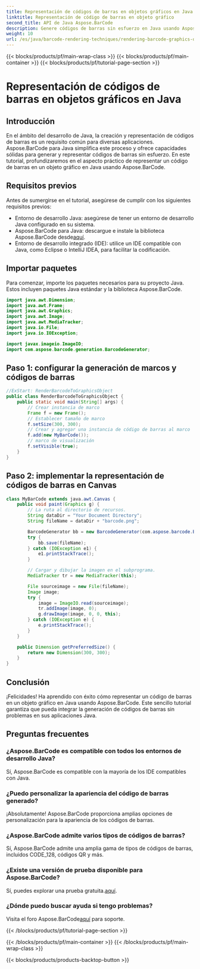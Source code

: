 ```yaml
---
title: Representación de códigos de barras en objetos gráficos en Java
linktitle: Representación de código de barras en objeto gráfico
second_title: API de Java Aspose.BarCode
description: Genere códigos de barras sin esfuerzo en Java usando Aspose.BarCode. Siga esta guía paso a paso para una integración perfecta.
weight: 10
url: /es/java/barcode-rendering-techniques/rendering-barcode-graphics-object/
---
```


{{< blocks/products/pf/main-wrap-class >}}
{{< blocks/products/pf/main-container >}}
{{< blocks/products/pf/tutorial-page-section >}}

# Representación de códigos de barras en objetos gráficos en Java


## Introducción

En el ámbito del desarrollo de Java, la creación y representación de códigos de barras es un requisito común para diversas aplicaciones. Aspose.BarCode para Java simplifica este proceso y ofrece capacidades sólidas para generar y representar códigos de barras sin esfuerzo. En este tutorial, profundizaremos en el aspecto práctico de representar un código de barras en un objeto gráfico en Java usando Aspose.BarCode.

## Requisitos previos

Antes de sumergirse en el tutorial, asegúrese de cumplir con los siguientes requisitos previos:

- Entorno de desarrollo Java: asegúrese de tener un entorno de desarrollo Java configurado en su sistema.
-  Aspose.BarCode para Java: descargue e instale la biblioteca Aspose.BarCode desde[aquí](https://releases.aspose.com/barcode/java/).
- Entorno de desarrollo integrado (IDE): utilice un IDE compatible con Java, como Eclipse o IntelliJ IDEA, para facilitar la codificación.

## Importar paquetes

Para comenzar, importe los paquetes necesarios para su proyecto Java. Estos incluyen paquetes Java estándar y la biblioteca Aspose.BarCode.

```java
import java.awt.Dimension;
import java.awt.Frame;
import java.awt.Graphics;
import java.awt.Image;
import java.awt.MediaTracker;
import java.io.File;
import java.io.IOException;

import javax.imageio.ImageIO;
import com.aspose.barcode.generation.BarcodeGenerator;
```

## Paso 1: configurar la generación de marcos y códigos de barras

```java
//ExStart: RenderBarcodeToGraphicsObject
public class RenderBarcodeToGraphicsObject {
    public static void main(String[] args) {
        // Crear instancia de marco
        Frame f = new Frame();
        // Establecer tamaño de marco
        f.setSize(300, 300);
        // Crear y agregar una instancia de código de barras al marco
        f.add(new MyBarCode());
        // marco de visualización
        f.setVisible(true);
    }
}
```

## Paso 2: implementar la representación de códigos de barras en Canvas

```java
class MyBarCode extends java.awt.Canvas {
    public void paint(Graphics g) {
        // La ruta al directorio de recursos.
        String dataDir = "Your Document Directory";
        String fileName = dataDir + "barcode.png";

        BarcodeGenerator bb = new BarcodeGenerator(com.aspose.barcode.EncodeTypes.CODE_128, "12345678");
        try {
            bb.save(fileName);
        } catch (IOException e1) {
            e1.printStackTrace();
        }

        // Cargar y dibujar la imagen en el subprograma.
        MediaTracker tr = new MediaTracker(this);

        File sourceimage = new File(fileName);
        Image image;
        try {
            image = ImageIO.read(sourceimage);
            tr.addImage(image, 0);
            g.drawImage(image, 0, 0, this);
        } catch (IOException e) {
            e.printStackTrace();
        }
    }

    public Dimension getPreferredSize() {
        return new Dimension(300, 300);
    }
}
```

## Conclusión

¡Felicidades! Ha aprendido con éxito cómo representar un código de barras en un objeto gráfico en Java usando Aspose.BarCode. Este sencillo tutorial garantiza que pueda integrar la generación de códigos de barras sin problemas en sus aplicaciones Java.

## Preguntas frecuentes

### ¿Aspose.BarCode es compatible con todos los entornos de desarrollo Java?
Sí, Aspose.BarCode es compatible con la mayoría de los IDE compatibles con Java.

### ¿Puedo personalizar la apariencia del código de barras generado?
¡Absolutamente! Aspose.BarCode proporciona amplias opciones de personalización para la apariencia de los códigos de barras.

### ¿Aspose.BarCode admite varios tipos de códigos de barras?
Sí, Aspose.BarCode admite una amplia gama de tipos de códigos de barras, incluidos CODE_128, códigos QR y más.

### ¿Existe una versión de prueba disponible para Aspose.BarCode?
 Sí, puedes explorar una prueba gratuita.[aquí](https://releases.aspose.com/).

### ¿Dónde puedo buscar ayuda si tengo problemas?
 Visita el foro Aspose.BarCode[aquí](https://forum.aspose.com/c/barcode/13) para soporte.

{{< /blocks/products/pf/tutorial-page-section >}}

{{< /blocks/products/pf/main-container >}}
{{< /blocks/products/pf/main-wrap-class >}}

{{< blocks/products/products-backtop-button >}}
